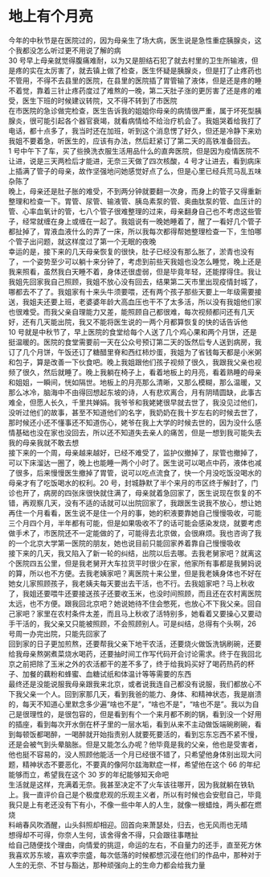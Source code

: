 # 地上有个月亮

今年的中秋节是在医院过的，因为母亲生了场大病，医生说是急性重症胰腺炎，这个我都没怎么听过更不用说了解的病  
30 号早上母亲就觉得腹痛难耐，以为又是胆结石犯了就去村里的卫生所输液，但是疼的实在太厉害了，就去镇上做了检查，医生怀疑是胰腺炎，但是打了止疼药也不管用，不得不去县里的医院，在县里的医院插了胃管输了液体，但是还是疼的睡不着觉，靠着三针止疼药度过了难熬的一晚，第二天肚子涨的更厉害了还是疼的难受，医生下班的时候建议转院，又不得不转到了市医院  
在市医院的急诊做完检查，医生告诉我的姐姐你母亲的病情很严重，属于坏死型胰腺炎，很可能引起各个器官衰竭，就看病情给不给治疗机会了。我姐哭着给我打了电话，都十点多了，我当时还在加班，听到这个消息愣了好久，但还是冷静下来劝我姐不要着急，听医生的，应该有办法，然后赶紧订了第二天的高铁准备回去。  
1 号中午下了车，买了些换洗衣服生活用品什么的直奔医院，但是因为疫情医院不让进，说是三天两检后才能进，无奈三天做了四次核酸，4 号才让进去，看到病床上插满了管子的母亲，故作坚强地问她感觉好点了么，但是心里已经兵荒马乱五味杂陈了  
晚上，母亲还是肚子胀的难受，不到两分钟就要翻一次身，而身上的管子又得重新整理和检查一下。胃管、尿管、输液管、胰岛素泵的管、奥曲肽泵的管、血压计的管、心率血氧计的管，七八个管子很难整理的过来，母亲翻身自己也不考虑这些管子，经常就缠在身上或缠在一起了。我姐说有一晚她睡着了，醒了一看好几个管子都扯掉了，胃液血液什么的弄了一床，所以我每次都得帮她整理检查一下，生怕哪个管子出问题，就这样度过了第一个无眠的夜晚  
幸运的是，接下来的几天母亲恢复的很快，肚子已经没有那么胀了，淤青也没有了，一个姿势至少可以躺十来分钟了，考虑到前些天我姐也没怎么睡觉，晚上还是我来照看，虽然我白天睡不着，身体还很虚弱，但是毕竟年轻，还能撑得住。我让我姐先回家我自己照顾，我姐不放心没有回去，结果第二天市里出现疫情封城了，哪都去不了了。我姐家有十来头牛须要喂，还有两个孩子那些天要上一年级需要接送，我姐夫还要上班，老婆婆年龄大高血压也干不了太多活，所以没有我姐他们家也很难受。而我父亲自理能力又差，能照顾自己都很难，每次视频都问还有几天好，还有几天能出院，我又不能将医生说的一两个月都算恢复的快的话告诉他  
10 号就是中秋节了，早上医院的食堂给每个人送了几个鸡心果和两个月饼，还是挺温暖的。医院的食堂需要前一天在公众号预订第二天的饭然后专人送到病房，我订了几个月饼，午饭还订了糖醋里脊和西红柿炒蛋，我姐为了省钱每天都是小米粥和包子，算是改善一下伙食吧。晚上我姐跟他们孩子视频了很久，我跟我父亲也视频了很久，然后就睡了。晚上我躺在椅子上，看着地板上的月亮，看着熟睡的母亲和姐姐，一瞬间，恍如隔世。地板上的月亮那么清晰，又那么模糊，那么温暖，又那么冰冷，脑海中不由得回想起东坡的诗，人有悲欢离合，月有阴晴圆缺，此事古难全，但愿人长久，千里共婵娟。我爷爷和我姥姥很早就去世了，我没见过他们，没听过他们的故事，甚至不知道他们的名字，我奶奶在我十岁左右的时候去世了，那时候还小还不懂事还不知道伤心，姥爷在我上大学的时候去世的，因为没什么感情基础也没在家也没回去，所以还不知道失去亲人的痛苦，但是一想到我可能失去我的母亲我就不敢去想  
接下来的一个周，母亲越来越好，已经不难受了，监护仪撤掉了，尿管也撤掉了，可以下床溜达一圈了，晚上也能睡一两个小时了。医生说可以喝点中药，液体也减了很多，后来慢慢医生撤掉了胃管，说可以吃点流食了，快一个月没吃饭没喝水的母亲才有了吃饭喝水的权利。20 号，封城静默了半个来月的市区终于解封了，门诊也开了，病房的四张床很快就住满了，母亲就着急回家了，医生说现在恢复的不错，再观察几天，没有不适的话就可以出院回家了，我跟医生说我不放心，想让她再住一个月看看，医生说不是住一个月的事，她的积液要靠她自己慢慢吸收，可能三个月四个月，半年都有可能，但是如果吸收不了的话可能会感染发烧，就要考虑做手术了，市医院还不一定能做的了，可能得去北京做，会很麻烦。我也咨询了我的一个北京大学第一医院的朋友，她也说目前只能回家养着靠自己慢慢吸收  
接下来的几天，我又陷入了新一轮的纠结，出院以后去哪。去我老舅家吧？就离这个医院四五公里，但是我老舅开大车拉货平时很少在家，他家所有事都是我舅妈说的算，所以也不方便。去我老姨家吧？离医院十来公里，但是我老姨身体也不好在她女儿家照顾孩子，我老姨夫每天要出去干活，也不行。去我姐家吧？马上秋收了，我姐还要喂牛还要接送孩子还要收玉米，也没时间照顾，而且还在农村离医院太远，也不方便。跟我回北京吧？她说她待不住会憋死，也放心不下我父亲。回自己家吧？家里在农村条件太差，而且马上秋收了活特别多，她看着又要操心又要动手干活的，我父亲又只能被照顾，不会照顾别人。可是纠结，总得有个头啊，26 号周一办完出院，只能先回家了  
回到家的日子更加煎熬，还要帮我父亲下地干农活，还要烧火做饭洗锅刷碗，还要给我母亲熬粥煮菜烧水喝药，还要抽时间工作写代码开会讨论需求。终于在我回北京之前把除了玉米之外的农活都干的差不多了，终于给我妈买好了喝药热药的杯子、加餐的藕粉和蜂蜜、血糖试纸和体温计等等需要的东西  
最终还是没能说服我母亲跟我来北京，或者说我连自己都没有说服，我们都放心不下我父亲一个人。回到家那几天，看到我爸的能力、身体、和精神状态，我是崩溃的，每天不知道心里默念多少遍“啥也不是”，“啥也不是”，“啥也不是”。我以为自己是很理性的，是很包容的，但是看到有个一个来月都不刷的锅，看到没一个好用的插座，看到每次开水倒在杯子里的一层水垢，看到从来不主动做饭端碗刷碗，看到每顿饭都喝醉，一喝醉就开始指责别人就要死要活的，看到忘东忘西不紧不慢，还是会被气到头晕脑胀。但是又能怎么办呢？他毕竟是我的父亲，他也是受害者，他也挺不容易的，没人照顾他能活一个月已经很不错了，只希望他身体别出现大问题，精神状态不要恶化，不要真的像阿尔兹海默症一样，希望他在这个 66 的年纪能够而立，希望我在这个 30 岁的年纪能够知天命吧  
生活就是这样，充满着无奈。我甚至决定不了火车该往哪开，因为我就躺在铁轨上。我一直评价自己是个极度悲观的乐观主义者，所以有时候也会安慰自己，毕竟我只是上有老还没有下有小，不像一些中年人的人生，就像一根蜡烛，两头都在燃烧  
料峭春风吹酒醒，山头斜照却相迎。回首向来萧瑟处，归去，也无风雨也无晴  
想得却不可得，你奈人生何，该舍得舍不得，只会跟往事瞎扯  
给自己随便找个理由，向情爱的挑逗，命运的左右，不自量力的还手，直至死方休  
我喜欢苏东坡，喜欢李宗盛，每次低落的时候都想沉浸在他们的作品中，那种对于人生的无奈、不甘与豁达，那种顽强向上的生命力都会给我力量  

